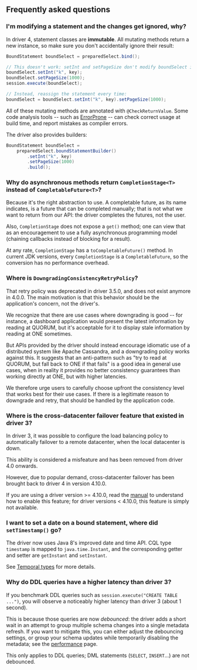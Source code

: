 ## Frequently asked questions

### I'm modifying a statement and the changes get ignored, why?

In driver 4, statement classes are **immutable**. All mutating methods return a new instance, so
make sure you don't accidentally ignore their result:

```java
BoundStatement boundSelect = preparedSelect.bind();

// This doesn't work: setInt and setPageSize don't modify boundSelect in place:
boundSelect.setInt("k", key);
boundSelect.setPageSize(1000);
session.execute(boundSelect);

// Instead, reassign the statement every time:
boundSelect = boundSelect.setInt("k", key).setPageSize(1000);
```

All of these mutating methods are annotated with `@CheckReturnValue`. Some code analysis tools --
such as [ErrorProne](https://errorprone.info/) -- can check correct usage at build time, and report
mistakes as compiler errors.

The driver also provides builders:

```java
BoundStatement boundSelect =
    preparedSelect.boundStatementBuilder()
        .setInt("k", key)
        .setPageSize(1000)
        .build();
```

### Why do asynchronous methods return `CompletionStage<T>` instead of `CompletableFuture<T>`?

Because it's the right abstraction to use. A completable future, as its name indicates, is a future
that can be completed manually; that is not what we want to return from our API: the driver
completes the futures, not the user.

Also, `CompletionStage` does not expose a `get()` method; one can view that as an encouragement to
use a fully asynchronous programming model (chaining callbacks instead of blocking for a result).

At any rate, `CompletionStage` has a `toCompletableFuture()` method. In current JDK versions, every
`CompletionStage` is a `CompletableFuture`, so the conversion has no performance overhead.

### Where is `DowngradingConsistencyRetryPolicy`?

That retry policy was deprecated in driver 3.5.0, and does not exist anymore in 4.0.0. The main
motivation is that this behavior should be the application's concern, not the driver's.

We recognize that there are use cases where downgrading is good -- for instance, a dashboard
application would present the latest information by reading at QUORUM, but it's acceptable for it to
display stale information by reading at ONE sometimes. 

But APIs provided by the driver should instead encourage idiomatic use of a distributed system like
Apache Cassandra, and a downgrading policy works against this. It suggests that an anti-pattern such
as "try to read at QUORUM, but fall back to ONE if that fails" is a good idea in general use cases, 
when in reality it provides no better consistency guarantees than working directly at ONE, but with
higher latencies. 

We therefore urge users to carefully choose upfront the consistency level that works best for their
use cases. If there is a legitimate reason to downgrade and retry, that should be handled by the
application code.

### Where is the cross-datacenter failover feature that existed in driver 3?

In driver 3, it was possible to configure the load balancing policy to automatically failover to
a remote datacenter, when the local datacenter is down.

This ability is considered a misfeature and has been removed from driver 4.0 onwards.

However, due to popular demand, cross-datacenter failover has been brought back to driver 4 in
version 4.10.0.

If you are using a driver version >= 4.10.0, read the [manual](../manual/core/loadbalancing/) to
understand how to enable this feature; for driver versions < 4.10.0, this feature is simply not
available.

### I want to set a date on a bound statement, where did `setTimestamp()` go?

The driver now uses Java 8's improved date and time API. CQL type `timestamp` is mapped to
`java.time.Instant`, and the corresponding getter and setter are `getInstant` and `setInstant`.

See [Temporal types](../manual/core/temporal_types/) for more details.

### Why do DDL queries have a higher latency than driver 3?

If you benchmark DDL queries such as `session.execute("CREATE TABLE ...")`, you will observe a
noticeably higher latency than driver 3 (about 1 second).

This is because those queries are now *debounced*: the driver adds a short wait in an attempt to
group multiple schema changes into a single metadata refresh. If you want to mitigate this, you can
either adjust the debouncing settings, or group your schema updates while temporarily disabling the
metadata; see the [performance](../manual/core/performance/#debouncing) page.

This only applies to DDL queries; DML statements (`SELECT`, `INSERT`...) are not debounced.
